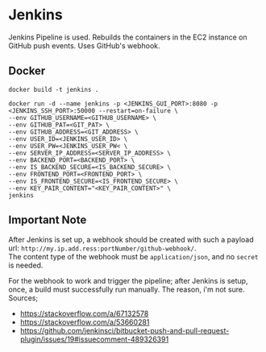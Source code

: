 # Jenkins

Jenkins Pipeline is used. Rebuilds the containers in the EC2 instance on GitHub push events. Uses GitHub's webhook.

## Docker
```
docker build -t jenkins .
```

```
docker run -d --name jenkins -p <JENKINS_GUI_PORT>:8080 -p <JENKINS_SSH_PORT>:50000 --restart=on-failure \
--env GITHUB_USERNAME=<GITHUB_USERNAME> \
--env GITHUB_PAT=<GIT_PAT> \
--env GITHUB_ADDRESS=<GIT_ADDRESS> \
--env USER_ID=<JENKINS_USER_ID> \
--env USER_PW=<JENKINS_USER_PW< \
--env SERVER_IP_ADDRESS=<SERVER_IP_ADDRESS> \
--env BACKEND_PORT=<BACKEND_PORT> \
--env IS_BACKEND_SECURE=<IS_BACKEND_SECURE> \
--env FRONTEND_PORT=<FRONTEND_PORT> \
--env IS_FRONTEND_SECURE=<IS_FRONTEND_SECURE> \
--env KEY_PAIR_CONTENT="<KEY_PAIR_CONTENT>" \
jenkins
```

## Important Note

After Jenkins is set up, a webhook should be created with such a payload url: `http://my.ip.add.ress:portNumber/github-webhook/`.<br>
The content type of the webhook must be `application/json`, and no `secret` is needed.

For the webhook to work and trigger the pipeline; after Jenkins is setup, once, a build must successfully run manually. The reason, i'm not sure. Sources;
- https://stackoverflow.com/a/67132578
- https://stackoverflow.com/a/53660281
- https://github.com/jenkinsci/bitbucket-push-and-pull-request-plugin/issues/19#issuecomment-489326391
